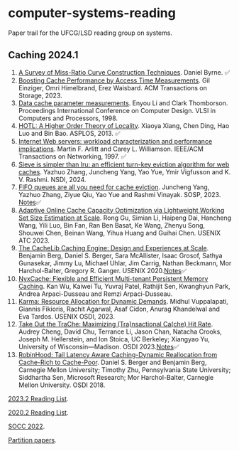 # computer-systems-reading

Paper trail for the UFCG/LSD reading group on systems.

## Caching 2024.1

1. [A Survey of Miss-Ratio Curve Construction Techniques](https://arxiv.org/pdf/1804.01972.pdf). Daniel Byrne. ✅
2. [Boosting Cache Performance by Access Time Measurements](https://dl.acm.org/doi/full/10.1145/3572778). Gil Einziger, Omri Himelbrand, Erez Waisbard. ACM Transactions on Storage, 2023.
3. [Data cache parameter measurements](https://ieeexplore.ieee.org/document/727077). Enyou Li and Clark Thomborson. Proceedings International Conference on Computer Design. VLSI in Computers and Processors, 1998. 
4. [HOTL: A Higher Order Theory of Locality](https://www.cs.rochester.edu/~cding/dpal/files/Xiang+_ASPLOS13.pdf). Xiaoya Xiang, Chen Ding, Hao Luo and Bin Bao. ASPLOS, 2013. ✅
5. [Internet Web servers: workload characterization and performance implications](https://ieeexplore.ieee.org/stamp/stamp.jsp?tp=&arnumber=649565). Martin F. Arlitt and Carey L. Williamson. IEEE/ACM Transactions on Networking, 1997. ✅
6. [Sieve is simpler than lru: an efficient turn-key eviction algorithm for web caches](https://www.pdl.cmu.edu/PDL-FTP/Storage/nsdi24-SIEVE.pdf). Yazhuo Zhang, Juncheng Yang, Yao Yue, Ymir Vigfusson and K. V. Rashmi. NSDI, 2024.
7. [FIFO queues are all you need for cache eviction](https://dl.acm.org/doi/pdf/10.1145/3600006.3613147). Juncheng Yang, Yazhuo Zhang, Ziyue Qiu, Yao Yue and Rashmi Vinayak. SOSP, 2023. [Notes](notes-caching-2024.1/fifo-queues-are-all-you-need.md)✅
8. [Adaptive Online Cache Capacity Optimization via Lightweight Working Set Size Estimation at Scale](https://www.usenix.org/system/files/atc23-gu.pdf). Rong Gu, Simian Li, Haipeng Dai, Hancheng Wang, Yili Luo, Bin Fan, Ran Ben Basat, Ke Wang, Zhenyu Song, Shouwei Chen, Beinan Wang, Yihua Huang and Guihai Chen. USENIX ATC 2023.
9. [The CacheLib Caching Engine: Design and Experiences at Scale](https://www.usenix.org/system/files/osdi20-berg.pdf). Benjamin Berg, Daniel S. Berger, Sara McAllister, Isaac Grosof, Sathya Gunasekar, Jimmy Lu, Michael Uhlar, Jim Carrig, Nathan Beckmann, Mor Harchol-Balter, Gregory R. Ganger. USENIX 2020.[Notes](notes-caching-2024.1/cachelib.md)✅
10. [NyxCache: Flexible and Efficient Multi-tenant Persistent Memory Caching](https://www.usenix.org/system/files/fast22-wu.pdf). Kan Wu, Kaiwei Tu, Yuvraj Patel, Rathijit Sen, Kwanghyun Park, Andrea Arpaci-Dusseau and Remzi Arpaci-Dusseau.
11. [Karma: Resource Allocation for Dynamic Demands](https://arxiv.org/pdf/2305.17222.pdf). Midhul Vuppalapati, Giannis Fikioris, Rachit Agarwal, Asaf Cidon, Anurag Khandelwal and Eva Tardos. USENIX OSDI, 2023.
12. [Take Out the TraChe: Maximizing (Tra)nsactional Ca(che) Hit Rate](https://www.usenix.org/system/files/osdi23-cheng.pdf). Audrey Cheng, David Chu, Terrance Li, Jason Chan, Natacha Crooks, Joseph M. Hellerstein, and Ion Stoica, UC Berkeley; Xiangyao Yu, University of Wisconsin—Madison. OSDI 2023.[Notes](notes-caching-2024.1/take-out-the-trache.md)✅
13. [RobinHood: Tail Latency Aware Caching-Dynamic Reallocation from Cache-Rich to Cache-Poor](https://www.usenix.org/system/files/osdi18-berger.pdf). Daniel S. Berger and Benjamin Berg, Carnegie Mellon University; Timothy Zhu, Pennsylvania State University; Siddhartha Sen, Microsoft Research; Mor Harchol-Balter, Carnegie Mellon University. OSDI 2018.

[2023.2 Reading List](previous-papers/papers-23-2.md).

[2020.2 Reading List](previous-papers/papers-20-2.md).

[SOCC 2022](previous-papers/socc-22.md).

[Partition papers](partition-papers/partition.md).
